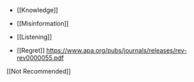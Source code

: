 - [[Knowledge]]
- [[Misinformation]]
- [[Listening]]

- [[Regret]] https://www.apa.org/pubs/journals/releases/rev-rev0000055.pdf

[[Not Recommended]]
